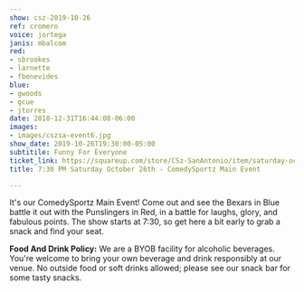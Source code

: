 ```yaml
---
show: csz-2019-10-26
ref: cromero
voice: jortega
janis: mbalcom
red:
- sbrookes
- larnette
- fbenevides
blue:
- gwoods
- gcue
- jtorres
date: 2018-12-31T16:44:08-06:00
images:
- images/cszsa-event6.jpg
show_date: 2019-10-26T19:30:00-05:00
subtitile: Funny For Everyone
ticket_link: https://squareup.com/store/CSz-SanAntonio/item/saturday-oct-th-pm-comedysportz-main-event-3
title: 7:30 PM Saturday October 26th - ComedySportz Main Event

---
```

It's our ComedySportz Main Event! Come out and see the Bexars in Blue battle it out with the Punslingers in Red, in a battle for laughs, glory, and fabulous points. The show starts at 7:30, so get here a bit early to grab a snack and find your seat.

**Food And Drink Policy:** We are a BYOB facility for alcoholic beverages. You're welcome to bring your own beverage and drink responsibly at our venue. No outside food or soft drinks allowed; please see our snack bar for some tasty snacks.
